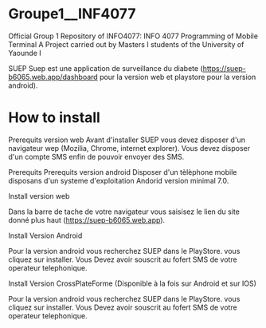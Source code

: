 # Groupe1__INF4077

Official Group 1 Repository of INFO4077: INFO 4077 Programming of Mobile Terminal 
A Project carried out by Masters I students of the University of Yaounde I

SUEP
Suep est une application de surveillance du diabete (https://suep-b6065.web.app/dashboard pour la version web et playstore pour la version android).

# How to install
Prerequits version web
Avant d'installer SUEP vous devez disposer d'un navigateur wep (Mozilia, Chrome, internet explorer).
Vous devez disposer d'un compte SMS enfin de pouvoir envoyer des SMS.

Prerequits
Prerequits version android
Disposer d'un tèlèphone mobile disposans d'un systeme d'exploitation Andorid version minimal 7.0.

Install version web

Dans la barre de tache de votre navigateur vous saisisez le lien du site donné plus haut (https://suep-b6065.web.app).

Install Version Android

Pour la version android vous recherchez SUEP dans le PlayStore. vous cliquez sur installer.
Vous Devez avoir souscrit au fofert SMS de votre operateur telephonique.

Install Version CrossPlateForme (Disponible à la fois sur Android et sur IOS)

Pour la version android vous recherchez SUEP dans le PlayStore. vous cliquez sur installer.
Vous Devez avoir souscrit au fofert SMS de votre operateur telephonique.


